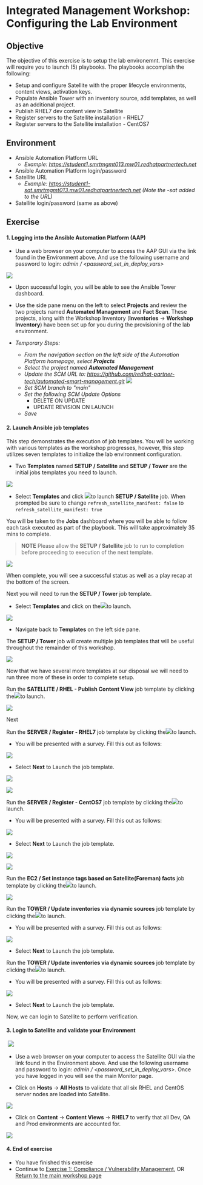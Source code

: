 Integrated Management Workshop: Configuring the Lab Environment
==============================================================

Objective
---------
The objective of this exercise is to setup the lab environemnt. This exercise will require you to launch (5) playbooks. The playbooks accomplish the following:

-   Setup and configure Satellite with the proper lifecycle environments, content views, activation keys.
-   Populate Ansible Tower with an inventory source, add templates, as well as an additional project.
-   Publish RHEL7 dev content view in Satellite 
-   Register servers to the Satellite installation - RHEL7
-   Register servers to the Satellite installation - CentOS7

Environment
---------
* Ansible Automation Platform URL<br>
    * *Example: https://student1.smrtmgmt013.mw01.redhatpartnertech.net*
* Ansible Automation Platform login/password 
* Satellite URL<br> 
    * *Example: https://student1-sat.smrtmgmt013.mw01.redhatpartnertech.net (Note the -sat added to the URL)*
* Satellite login/password (same as above)

Exercise
--------

#### 1\. Logging into the Ansible Automation Platform (AAP)

-   Use a web browser on your computer to access the AAP GUI via the link found in the Environment above. And use the following username and password to login: *admin / <password_set_in_deploy_vars>* 

![](https://lh3.googleusercontent.com/qPZKoTY_llCgALI1Y4E1Y9jpXx9BPiLlcRoZeevtMfZnRq256WKil3RSbKa6RWgXd8Xkl9RZsAOvShmZISoGg1yvxZ2UIYfVMUUCnNnZix4xQF1GVBSa-TKktg1Mvb_W95lHgqiN)

-   Upon successful login, you will be able to see the Ansible Tower dashboard.

-   Use the side pane menu on the left to select **Projects** and review the two projects named **Automated Management** and **Fact Scan**. These projects, along with the Workshop Inventory (**Inventories** -> **Workshop Inventory**) have been set up for you during the provisioning of the lab environment.

- *Temporary Steps:* 
    - *From the navigation section on the left side of the Automation Platform homepage, select* ***Projects*** 
    - *Select the project named **Automated Management***
    - *Update the SCM URL to: https://github.com/redhat-partner-tech/automated-smart-management.git*
    ![](https://lh6.googleusercontent.com/1RmTzC-yEReCousl3x8N7YyxQFvOnCK76hmhVjCMePsSRbHA6GcXbIjoZI3hSxSCPmw7CF0JEgg0VXO_MlgIfFIV1oUbdBepyHGG0rKbHwx-ElNuhoyx4cS3OcSdX4ZLEsVSMRbW)
    - *Set SCM branch to "main"*
    - *Set the following SCM Update Options*
      - DELETE ON UPDATE
      - UPDATE REVISION ON LAUNCH
    - *Save*

#### 2\. Launch Ansible job templates

This step demonstrates the execution of job templates. You will be working with various templates as the workshop progresses, however, this step utilizes seven templates to initialize the lab environment configuration.

-   Two **Templates** named **SETUP / Satellite** and **SETUP / Tower** are the initial jobs templates you need to launch.

![](https://lh4.googleusercontent.com/kz6l-YuNoKknP6nX7nJTooAmVa91z4up4CoE6c2L2UW2cvJpaOaKXs9vVr62IPN8zA1Od5ADmsX-6K-PNEgKUzFiESAiFW0IqZae94Gd7rS1kt8qm_CrfWbAEHYoQ1FEsglCRFVL)

-   Select **Templates** and click ![](https://lh4.googleusercontent.com/gzrvCZUQ1OL1alwQW-3Qh4docaalU8LfaEYFYKw2xfXejbS9e6wan9oYMVrqPW9sUACav4GV8ChXdlFEzcb3XyeCh24HhHGCyEs-4iKHDJL8eYJTtuxV-9RB7LbXjQRWMp_jvLdE)to launch **SETUP / Satellite** job. When prompted be sure to change ```refresh_satellite_manifest: false```  to  ```refresh_satellite_manifest: true```


You will be taken to the **Jobs** dashboard where you will be able to follow each task executed as part of the playbook. This will take approximately 35 mins to complete.

> **NOTE** Please allow the **SETUP / Satellite** job to run to completion before proceeding to execution of the next template.

![](https://lh3.googleusercontent.com/WbOAiB0vNeUUT9on7xURXGfOwygQy1q9BuTpm2cQJqgmVW3GA_jbQjAOcIlTRD2JcgunpAhv-6735OQ2xOqt3CJb3e5kc7YaEM1i9IyI10Gh3_3gvRjHXFQZrJmf0LUwL1O-y7pB)

When complete, you will see a successful status as well as a play recap at the bottom of the screen.

Next you will need to run the **SETUP / Tower** job template. 

-   Select **Templates** and click on the![](https://lh4.googleusercontent.com/gzrvCZUQ1OL1alwQW-3Qh4docaalU8LfaEYFYKw2xfXejbS9e6wan9oYMVrqPW9sUACav4GV8ChXdlFEzcb3XyeCh24HhHGCyEs-4iKHDJL8eYJTtuxV-9RB7LbXjQRWMp_jvLdE)to launch.

![](https://lh4.googleusercontent.com/MGisqVAxZlFK4AP9RZ1YsNFv1QdqLr5Y53FAIjyZbsp7khmC9xLCZpDxvpgTMU2qj4jqEJCE-r-KIz6YqIaY2h-Iex4b0OZZ6qHJmpk4K6wW_amI1aWjUs7jzbSrnHN6co1oCMZS)

-   Navigate back to **Templates** on the left side pane.

The **SETUP / Tower** job will create multiple job templates that will be useful throughout the remainder of this workshop. 

![](https://lh4.googleusercontent.com/xy3fDRQ0LUC9SY1aHlk-hWwdDEDx-UH7nygw3cUb_8SQYSjGLeYpS5juGvl9CjSHB7MvJRShpOVOYMAUNPKfi5C6SPUXHWfGUjaMaax9enjWNS5nbpCM0Fai8hFb4QpJwZypNr4k)

Now that we have several more templates at our disposal we will need to run three more of these in order to complete setup.

Run the **SATELLITE / RHEL - Publish Content View** job template by clicking the![](https://lh4.googleusercontent.com/gzrvCZUQ1OL1alwQW-3Qh4docaalU8LfaEYFYKw2xfXejbS9e6wan9oYMVrqPW9sUACav4GV8ChXdlFEzcb3XyeCh24HhHGCyEs-4iKHDJL8eYJTtuxV-9RB7LbXjQRWMp_jvLdE)to launch.

![](https://lh6.googleusercontent.com/KE_X9CneGR3P5gFh6qH9YSSO2SZpOvPFZAOOH5VndphvanoTbLtNntNmxouNR1llj8KzGQ5a7WrptVLV3XEbcLPBRme3DfkNhyHrY1RfZU-oDjfpl9sGPN2ixxJPMruwFWI3e7sh)

Next

Run the **SERVER / Register - RHEL7** job template by clicking the![](https://lh4.googleusercontent.com/gzrvCZUQ1OL1alwQW-3Qh4docaalU8LfaEYFYKw2xfXejbS9e6wan9oYMVrqPW9sUACav4GV8ChXdlFEzcb3XyeCh24HhHGCyEs-4iKHDJL8eYJTtuxV-9RB7LbXjQRWMp_jvLdE)to launch.

-   You will be presented with a survey. Fill this out as follows:

![](https://lh4.googleusercontent.com/DnlOvimZgX8NLFLrgF_loVlkmouWED1-g5BDS5kqDLPeyJvESWt6yY56GGWtCyhM2LVVpkI3D2CkZE7uTG1wD-YiULTCfZSUxxkZU5CilIzxxUNsEwuV1tGQ67Fz2mkONAlEcsgA)

-   Select **Next** to Launch the job template.

![](https://lh5.googleusercontent.com/4dJWGCBg3UYWvsrLMe36j19O2aC5DU2Fo3HW7fyFj8dTVwxrenYa7t7VvvyaXxIBMY4YRfcwL1z5yhZxIbBoe9eVd4o-q0AtpVArgQdMDmAqpV6w4zeDpbe2xobrQ23N4UIk-nlC)

![](https://lh4.googleusercontent.com/AvmmXeKsqMJY7UqF-YkXcc5f1MrdsyzmaRS3DhzDKGCjk33eJSKOmrCYQg-2C_EGb6y0IZdW2k5fTkLDvA4xQOotFbUpivtl3EAZr4vAMyNSaXSYpBtjPB8Woxoo8FuqvqmfxhMK)

Run the **SERVER / Register - CentOS7** job template by clicking the![](https://lh4.googleusercontent.com/gzrvCZUQ1OL1alwQW-3Qh4docaalU8LfaEYFYKw2xfXejbS9e6wan9oYMVrqPW9sUACav4GV8ChXdlFEzcb3XyeCh24HhHGCyEs-4iKHDJL8eYJTtuxV-9RB7LbXjQRWMp_jvLdE)to launch.

-   You will be presented with a survey. Fill this out as follows:

![](https://lh6.googleusercontent.com/uCAS6XSZw_ySbF6v10vzgSSk50JIb4_CwnSEGpRcGpnMrxT7vvpUH9tNaewHm_Uo2Qn3L0lEKmjbw1WV3B3oMtMO8ffQ7sOwvEXGEckN9JCNhW8MCsW7uNGvypZo27x4c6BE98EW)

-   Select **Next** to Launch the job template.

![](https://lh5.googleusercontent.com/ohbhAl_wU1qzxVqMHwQnPOV02TpYKQIscd1pwgbWHvM4t7V80KttxHL0PPFl5L4H1ZZZcJqGrmgq_2EIE2bODH-HPEawZFJauqjvRogeStGxPn0j1BbONLJtqRRV6En-Fl2Dj7Wo)

![](https://lh5.googleusercontent.com/j9c1se4WyVKaM3O-nsaNNn7uLPpOpPM3mjMLSl1YzcwNfVWsZ3wDw-ipUA-RQgdJLCSkPAzyW6kvCJpEDeuoXZBgtyTs0dJ5GpfmbvaZJAfgP4RPPvDyc3w_4EaWAQBtTJrt_Nu4)

Run the **EC2 / Set instance tags based on Satellite(Foreman) facts** job template by clicking the![](https://lh4.googleusercontent.com/gzrvCZUQ1OL1alwQW-3Qh4docaalU8LfaEYFYKw2xfXejbS9e6wan9oYMVrqPW9sUACav4GV8ChXdlFEzcb3XyeCh24HhHGCyEs-4iKHDJL8eYJTtuxV-9RB7LbXjQRWMp_jvLdE)to launch.

![](https://lh3.googleusercontent.com/Yf90jgaCEAMMIuNSb011O4ERVnLkX9fZWx-u5Yb__EDpAsUyWnlkB8CKqiA6E-SMU5-gKEarM0Zv_Crcu7PMFujTT87MJnW0r8xDE1qWbY41eExFILWZt_1VaghLzjbff5yh0L87)

Run the **TOWER / Update inventories via dynamic sources** job template by clicking the![](https://lh4.googleusercontent.com/gzrvCZUQ1OL1alwQW-3Qh4docaalU8LfaEYFYKw2xfXejbS9e6wan9oYMVrqPW9sUACav4GV8ChXdlFEzcb3XyeCh24HhHGCyEs-4iKHDJL8eYJTtuxV-9RB7LbXjQRWMp_jvLdE)to launch.

-   You will be presented with a survey. Fill this out as follows:

![](https://lh4.googleusercontent.com/9UjqYL0nQ1RFXE78TH74XhNzjUwjE1Ykacdet6tNsOHK7dxgLqPd89xdpxNH-EWax7_FgcfyVvrHhRRd2KUSMAw0QeKBWF6Hgn3tOI5Q0ieITIw8oTil_-6znURdcHbPOLxcAuOH)

-   Select **Next** to Launch the job template.

Run the **TOWER / Update inventories via dynamic sources** job template by clicking the![](https://lh4.googleusercontent.com/gzrvCZUQ1OL1alwQW-3Qh4docaalU8LfaEYFYKw2xfXejbS9e6wan9oYMVrqPW9sUACav4GV8ChXdlFEzcb3XyeCh24HhHGCyEs-4iKHDJL8eYJTtuxV-9RB7LbXjQRWMp_jvLdE)to launch.

-   You will be presented with a survey. Fill this out as follows:

![](https://lh3.googleusercontent.com/GfcutEe2BcUlOSa1jYuMeFl_e7AmENRpRXLmaKfKhmYvfBdIOc7BoSzyBTmzukbYpkMGEgpEmsTAEikynb8Zot3Rmvn9wYiqMWfV3sDo8mDQpqfnRGmgdAdYOY_eXU624OgejcAq)

-   Select **Next** to Launch the job template.

Now, we can login to Satellite to perform verification.

#### 3\. Login to Satellite and validate your Environment

 ![](https://lh4.googleusercontent.com/xQc7AudiblHnV7vKVFv0_055wfoeODtDltSS1_C6yV_ppF3rmfN_B78dw-Lo-OvN2ey5aE20UkuxnqYPgtmwQ0pqDdXuHqZZ4yI1rV0_E8PaFeLJHBuTR2FngYQwtutxRzpOSrEe)

-   Use a web browser on your computer to access the Satellite GUI via the link found in the Environment above. And use the following username and password to login: *admin / <password_set_in_deploy_vars>*. Once you have logged in you will see the main Monitor page.

-   Click on **Hosts** -> **All Hosts** to validate that all six RHEL and CentOS server nodes are loaded into Satellite. 

![](https://lh6.googleusercontent.com/pUeAvPVvl3DeR_Y_9ZsFM3fj1JStBiOLI2SA-M967wepoYBAALwh2pHuRXs8bD5H6oT2DNSZBQOfE-CLh2-7n8B1oPeaFlv6yjbgThxAnSDAYPctYu1xXd667SyEzkqJFqC3S-ES)

-   Click on **Content** -> **Content Views** -> **RHEL7** to verify that all Dev, QA and Prod environments are accounted for.

![](https://lh4.googleusercontent.com/AWbPrWmlXnm6ALxRs45Q-7LGnyA9muQiM_wWRqBUcU3OUwg1c26OML0YGywUL_5eivJK7F5e1NlwCvKDrIBDr8qflTut1KNIUsOUuQgpl6dkpHJ3mFjsKh3sg01NP5CJYn3HHGQa)

#### 4\. End of exercise

-   You have finished this exercise
-   Continue to [Exercise 1: Compliance / Vulnerability Management](https://github.com/redhat-partner-tech/partner-tech-days-march2021/blob/main/integrated-mgmt-workshop/exercises/1-compliance/openscap-exercise.md), OR [Return to the main workshop page](https://github.com/redhat-partner-tech/partner-tech-days-march2021/tree/main/integrated-mgmt-workshop)
